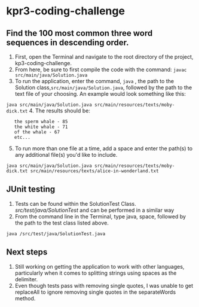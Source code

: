 # kpr3-coding-challenge

## Find the 100 most common three word sequences in descending order.
1. First, open the Terminal and navigate to the root directory of the project, kp3-coding-challenge.
2. From here, be sure to first compile the code with the command: `javac src/main/java/Solution.java`
3. To run the application, enter the command, `java` , the path to the Solution class,`src/main/java/Solution.java`, followed by the path to the text file of your choosing. An example would look something like this:

`java src/main/java/Solution.java src/main/resources/texts/moby-dick.txt`
4. The results should be:
```
   the sperm whale - 85
   the white whale - 71
   of the whale - 67
   etc...
```
5. To run more than one file at a time, add a space and enter the path(s) to any additional file(s) you'd like to include.

`java src/main/java/Solution.java src/main/resources/texts/moby-dick.txt src/main/resources/texts/alice-in-wonderland.txt`

## JUnit testing
1. Tests can be found within the SolutionTest Class. _src/test/java/SolutionTest_ and can be performed in a similar way
2. From the command line in the Terminal, type java, space, followed by the path to the test class listed above.

`java /src/test/java/SolutionTest.java`

## Next steps
1. Still working on getting the application to work with other languages, particularly when it comes to splitting strings using spaces as the delimiter.
2. Even though tests pass with removing single quotes, I was unable to get replaceAll to ignore removing single quotes in the separateWords method.